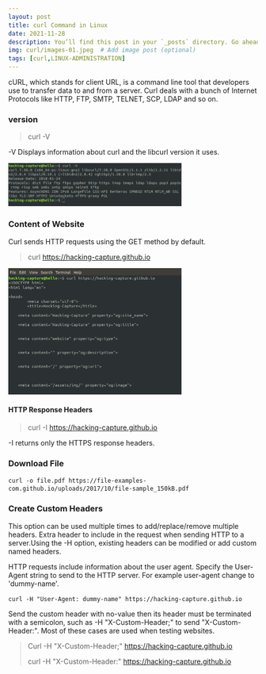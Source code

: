 ```yaml
---
layout: post
title: curl Command in Linux
date: 2021-11-28
description: You’ll find this post in your `_posts` directory. Go ahead and edit it and re-build the site to see your changes. # Add post description (optional)
img: curl/images-01.jpeg  # Add image post (optional)
tags: [curl,LINUX-ADMINISTRATION]
---
```


cURL, which stands for client URL, is a command line tool that developers use to transfer data to and from a server. Curl deals with a bunch of Internet Protocols like HTTP, FTP, SMTP, TELNET, SCP, LDAP and so on.

### version 

> curl -V

-V Displays information about curl and the libcurl version it uses.

<p align="left">
<img src="/assets/img/curl/curl-version.png" width="350"/>
</p> 

### Content of Website


Curl sends HTTP requests using the GET method by default.

> curl https://hacking-capture.github.io

<p align="left">
<img src="/assets/img/curl/curl-1.png" width="350"/>
</p> 

#### HTTP Response Headers

> curl -I https://hacking-capture.github.io

-I returns only the HTTPS response headers.

### Download File

```
curl -o file.pdf https://file-examples-com.github.io/uploads/2017/10/file-sample_150kB.pdf
```

### Create Custom Headers

This option can be used multiple times to add/replace/remove multiple headers.  Extra header to include in the request when sending HTTP to a server.Using the -H option, existing headers can be modified or add custom named headers.

HTTP requests include information about the user agent. Specify the User-Agent string to send to the HTTP server. For example user-agent change to 'dummy-name'.

``` 
curl -H "User-Agent: dummy-name" https://hacking-capture.github.io
```
Send the custom header with no-value then its header must be terminated with a semicolon, such as -H "X-Custom-Header;" to send "X-Custom-Header:". Most of these cases are used when testing websites.

> Curl -H "X-Custom-Header;" https://hacking-capture.github.io
> 
> curl -H "X-Custom-Header:" https://hacking-capture.github.io







